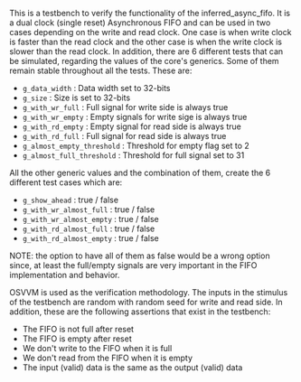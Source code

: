 This is a testbench to verify the functionality of the inferred_async_fifo. It is a dual clock (single reset) Asynchronous FIFO and can be used in two cases depending on the write and read clock. One case is when write clock is faster than the read clock and the other case is when the write clock is slower than the read clock. In addition, there are 6 different tests that can be simulated, regarding the values of the core's generics. Some of them remain stable throughout all the tests. These are:

  - `g_data_width`             : Data width set to 32-bits
  - `g_size`                   : Size is set to 32-bits
  - `g_with_wr_full`           : Full signal for write side is always true
  - `g_with_wr_empty`          : Empty signals for write sige is always true
  - `g_with_rd_empty`          : Empty signal for read side is always true
  - `g_with_rd_full`           : Full signal for read side is always true
  - `g_almost_empty_threshold` : Threshold for empty flag set to 2
  - `g_almost_full_threshold`  : Threshold for full signal set to 31

All the other generic values and the combination of them, create the 6 different test cases which are:

  - `g_show_ahead`           : true / false
  - `g_with_wr_almost_full`  : true / false
  - `g_with_wr_almost_empty` : true / false
  - `g_with_rd_almost_full`  : true / false
  - `g_with_rd_almost_empty` : true / false

NOTE: the option to have all of them as false would be a wrong option since, at least the full/empty signals are very important in the FIFO implementation and behavior.

OSVVM is used as the verification methodology. The inputs in the stimulus of the testbench are random with random seed for write and read side. In addition, these are the following assertions that exist in the testbench:

  - The FIFO is not full after reset
  - The FIFO is empty after reset
  - We don't write to the FIFO when it is full
  - We don't read from the FIFO when it is empty
  - The input (valid) data is the same as the output (valid) data
